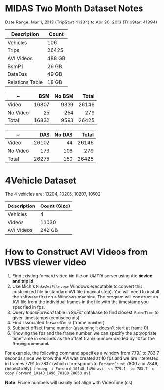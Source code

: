 # MIDAS Two Month Dataset Notes

Date Range: Mar 1, 2013 (TripStart 41334) to Apr 30, 2013 (TripStart 41394)

Description|Count|
---|---
Vehicles|106
Trips|26425
AVI Videos|488 GB
BsmP1|26 GB
DataDas|49 GB
Relations Table|18 GB

~|BSM|No BSM|Total
---|---:|---:|---:
Video|16807|9339|26146
No Video|25|254|279
Total|16832|9593|26425

~|DAS|No DAS|Total
---|---:|---:|---:
Video|26102|44|26146
No Video|173|106|279
Total|26275|150|26425

# 4Vehicle Dataset

The 4 vehicles are: 10204, 10205, 10207, 10502

Description|Count (Size)
---|---
Vehicles|4
Videos|11030
AVI Videos|242 GB


# How to Construct AVI Videos from IVBSS viewer video
1. Find existing forward video bin file on UMTRI server using the **device and trip id**.
2. Use Mich's `MakeAviFile.exe` Windows executable to convert this customized file to standard AVI file (manual step). You will need to install the software first on a Windows machine. The program will construct an AVI file from the individual frames in the file with the timestamp you specified in fps. 
3. Query *IndexForward* table in *SpFot* database to find closest `VideoTime` to given timestamps (centiseconds).
4. Find associated `ForwardCount` (frame number).
5. Subtract offset frame number (assuming it doesn't start at frame 0).
6. Knowing the fps and the frame number, we can specify the appropriate timeframe in seconds as the offset frame number divided by 10 for the ffmpeg command.

For example, the following command specifies a window from 779.1 to 783.7 seconds since we know the AVI was created at 10 fps and we are interested in frames 7791 to 7837 (which corresponds to `ForwardCount` 7800 and 7846, respectively).
`ffmpeg -i Forward_10148_1496.avi -ss 779.1 -to 783.7 -c copy Forward_10148_1496_78180_78650.avi`

**Note**: Frame numbers will usually not align with VideoTime (cs).
